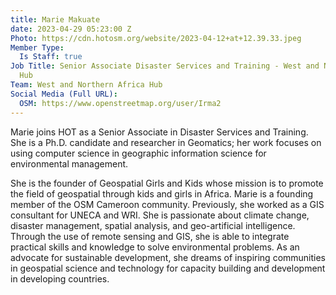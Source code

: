 ```yaml
---
title: Marie Makuate
date: 2023-04-29 05:23:00 Z
Photo: https://cdn.hotosm.org/website/2023-04-12+at+12.39.33.jpeg
Member Type:
  Is Staff: true
Job Title: Senior Associate Disaster Services and Training - West and Northern Africa
  Hub
Team: West and Northern Africa Hub
Social Media (Full URL):
  OSM: https://www.openstreetmap.org/user/Irma2
---
```


Marie joins HOT as a Senior Associate in Disaster Services and Training. She is a Ph.D. candidate and researcher in Geomatics; her work focuses on using computer science in geographic information science for environmental management.

She is the founder of Geospatial Girls and Kids whose mission is to promote the field of geospatial through kids and girls in Africa.
Marie is a founding member of the OSM Cameroon community. Previously, she worked as a GIS consultant for UNECA and WRI. She is passionate about climate change, disaster management, spatial analysis, and geo-artificial intelligence. Through the use of remote sensing and GIS, she is able to integrate practical skills and knowledge to solve environmental problems.
As an advocate for sustainable development, she dreams of inspiring communities in geospatial science and technology for capacity building and development in developing countries.